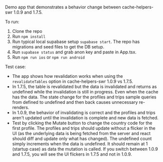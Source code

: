 Demo app that demonstrates a behavior change between cache-helpers-swr 1.0.9 and 1.7.5.

To run:

1. Clone the repo
2. Run `npm install`
3. Run typical local supabase setup `supabase start`. The repo has migrations and seed files to get the DB setup.
4. Run `supabase status` and grab anon key and paste in App.tsx.
5. Run `npm run ios` or `npm run android`


Test case:

* The app shows how revalidation works when using the `revalidateTables` option in cache-helpers-swr 1.0.9 vs 1.7.5.
* In 1.7.5, the table is revalidated but the data is invalidated and returns as undefined while the invalidation is still in progress. Even when the cache has the data. The state change for the profiles and trips sample queries from defined to undefined and then back causes unnecessary re-renders.
* In 1.0.9, the behavior of invalidating is correct and the profiles and trips aren't updated until the invalidation is complete and new data is fetched.
* Test by clicking the Mutate button to change the country code for the first profile. The profiles and trips should update without a flicker in the UI (as the underlying data is being fetched from the server and react should diff and update only what has changed). The undefined count simply increments when the data is undefined. It should remain at 1 (startup case) as data the mutation is called. If you switch between 1.0.9 and 1.7.5, you will see the UI flickers in 1.7.5 and not in 1.0.9.